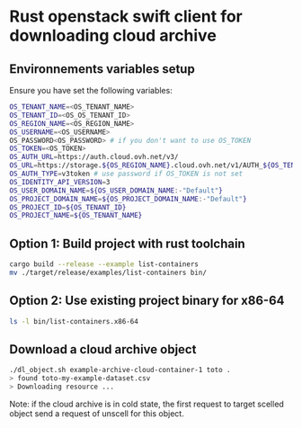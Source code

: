 # Rust openstack swift client for downloading cloud archive

## Environnements variables setup 

Ensure you have set the following variables:
```bash
OS_TENANT_NAME=<OS_TENANT_NAME>
OS_TENANT_ID=<OS_OS_TENANT_ID>
OS_REGION_NAME=<OS_REGION_NAME>
OS_USERNAME=<OS_USERNAME>
OS_PASSWORD<OS_PASSWORD> # if you don't want to use OS_TOKEN
OS_TOKEN=<OS_TOKEN>
OS_AUTH_URL=https://auth.cloud.ovh.net/v3/
OS_URL=https://storage.${OS_REGION_NAME}.cloud.ovh.net/v1/AUTH_${OS_TENANT_ID}
OS_AUTH_TYPE=v3token # use password if OS_TOKEN is not set
OS_IDENTITY_API_VERSION=3
OS_USER_DOMAIN_NAME=${OS_USER_DOMAIN_NAME:-"Default"}
OS_PROJECT_DOMAIN_NAME=${OS_PROJECT_DOMAIN_NAME:-"Default"}
OS_PROJECT_ID=${OS_TENANT_ID}
OS_PROJECT_NAME=${OS_TENANT_NAME}
```

## Option 1: Build project with rust toolchain
```bash
cargo build --release --example list-containers
mv ./target/release/examples/list-containers bin/
```

## Option 2: Use existing project binary for x86-64 
```bash
ls -l bin/list-containers.x86-64
```

## Download a cloud archive object
```bash
./dl_object.sh example-archive-cloud-container-1 toto .
> found toto-my-example-dataset.csv
> Downloading resource ...
```

Note: if the cloud archive is in cold state, the first request to target scelled object send a request of unscell for this object.